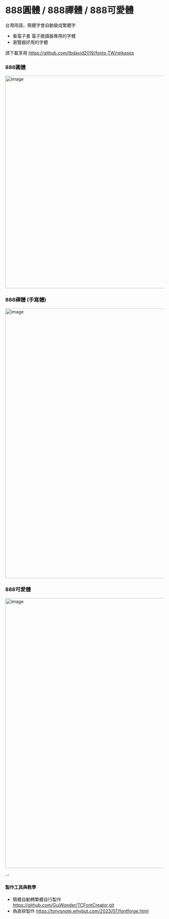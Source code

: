 # 888圓體 / 888禪體 / 888可愛體
 台灣用語，簡體字會自動變成繁體字 
- 看電子書 電子閱讀器專用的字體
- 瀏覽器好用的字體

請下載享用
https://github.com/tbdavid2019/fonts-TW/releases

### 888圓體
<img width="676" alt="image" src="https://github.com/tbdavid2019/fonts-TW/assets/56015064/09a9a825-8773-4c34-818a-63d61e231945">

### 888禪體 (手寫體)
<img width="858" alt="image" src="https://github.com/tbdavid2019/fonts-TW/assets/56015064/43130441-75e9-4f53-bbe3-a53c61e44570">

### 888可愛體
<img width="858" alt="image" src="https://github.com/tbdavid2019/fonts-TW/assets/56015064/0b558123-b6f9-406b-9785-aceeed8a1bcb">

--
#### 製作工具與教學
- 簡體自動轉繁體自行製作 https://github.com/GuiWonder/TCFontCreator.git
- 偽直排製作 https://tonysnote.whybut.com/2023/07/fontforge.html
